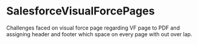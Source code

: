 # SalesforceVisualForcePages
Challenges faced on visual force page regarding VF page to PDF and assigning header and footer which space on every page with out over lap.

